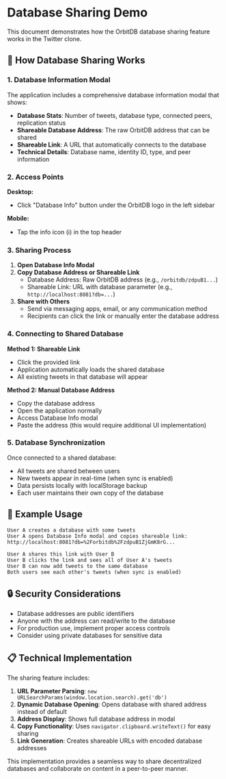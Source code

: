 # Database Sharing Demo

This document demonstrates how the OrbitDB database sharing feature works in the Twitter clone.

## 🔧 How Database Sharing Works

### 1. Database Information Modal
The application includes a comprehensive database information modal that shows:

- **Database Stats**: Number of tweets, database type, connected peers, replication status
- **Shareable Database Address**: The raw OrbitDB address that can be shared
- **Shareable Link**: A URL that automatically connects to the database
- **Technical Details**: Database name, identity ID, type, and peer information

### 2. Access Points

**Desktop:**
- Click "Database Info" button under the OrbitDB logo in the left sidebar

**Mobile:**
- Tap the info icon (ℹ️) in the top header

### 3. Sharing Process

1. **Open Database Info Modal**
2. **Copy Database Address or Shareable Link**
   - Database Address: Raw OrbitDB address (e.g., `/orbitdb/zdpuB1...`)
   - Shareable Link: URL with database parameter (e.g., `http://localhost:8081?db=...`)
3. **Share with Others**
   - Send via messaging apps, email, or any communication method
   - Recipients can click the link or manually enter the database address

### 4. Connecting to Shared Database

**Method 1: Shareable Link**
- Click the provided link
- Application automatically loads the shared database
- All existing tweets in that database will appear

**Method 2: Manual Database Address**
- Copy the database address
- Open the application normally
- Access Database Info modal
- Paste the address (this would require additional UI implementation)

### 5. Database Synchronization

Once connected to a shared database:
- All tweets are shared between users
- New tweets appear in real-time (when sync is enabled)
- Data persists locally with localStorage backup
- Each user maintains their own copy of the database

## 🚀 Example Usage

```
User A creates a database with some tweets
User A opens Database Info modal and copies shareable link:
http://localhost:8081?db=%2Forbitdb%2FzdpuB1ZjGmK8rG...

User A shares this link with User B
User B clicks the link and sees all of User A's tweets
User B can now add tweets to the same database
Both users see each other's tweets (when sync is enabled)
```

## 🔒 Security Considerations

- Database addresses are public identifiers
- Anyone with the address can read/write to the database
- For production use, implement proper access controls
- Consider using private databases for sensitive data

## 📋 Technical Implementation

The sharing feature includes:

1. **URL Parameter Parsing**: `new URLSearchParams(window.location.search).get('db')`
2. **Dynamic Database Opening**: Opens database with shared address instead of default
3. **Address Display**: Shows full database address in modal
4. **Copy Functionality**: Uses `navigator.clipboard.writeText()` for easy sharing
5. **Link Generation**: Creates shareable URLs with encoded database addresses

This implementation provides a seamless way to share decentralized databases and collaborate on content in a peer-to-peer manner.
